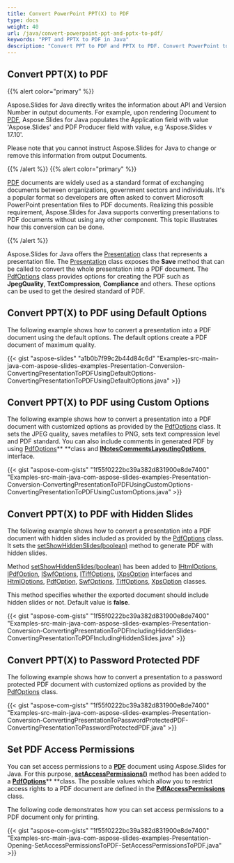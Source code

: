 ```yaml
---
title: Convert PowerPoint PPT(X) to PDF
type: docs
weight: 40
url: /java/convert-powerpoint-ppt-and-pptx-to-pdf/
keywords: "PPT and PPTX to PDF in Java"
description: "Convert PPT to PDF and PPTX to PDF. Convert PowerPoint to PDF document in Java."
---
```



## **Convert PPT(X) to PDF**
{{% alert color="primary" %}} 

Aspose.Slides for Java directly writes the information about API and Version Number in output documents. For example, upon rendering Document to [PDF](https://wiki.fileformat.com/view/pdf/), Aspose.Slides for Java populates the Application field with value 'Aspose.Slides' and PDF Producer field with value, e.g 'Aspose.Slides v 17.10'.

Please note that you cannot instruct Aspose.Slides for Java to change or remove this information from output Documents.

{{% /alert %}} {{% alert color="primary" %}} 

[PDF](https://wiki.fileformat.com/view/pdf/) documents are widely used as a standard format of exchanging documents between organizations, government sectors and individuals. It's a popular format so developers are often asked to convert Microsoft PowerPoint presentation files to PDF documents. Realizing this possible requirement, Aspose.Slides for Java supports converting presentations to PDF documents without using any other component. This topic illustrates how this conversion can be done.

{{% /alert %}} 

Aspose.Slides for Java offers the 
[Presentation](https://apireference.aspose.com/java/slides/com.aspose.slides/presentation) class that represents a presentation file. The [Presentation](https://apireference.aspose.com/java/slides/com.aspose.slides/presentation) class exposes the **Save** method that can be called to convert the whole presentation into a PDF document. The [PdfOptions](https://apireference.aspose.com/java/slides/com.aspose.slides/PdfOptions) class provides options for creating the PDF such as **JpegQuality**, **TextCompression**, **Compliance** and others. These options can be used to get the desired standard of PDF.

## **Convert PPT(X) to PDF using Default Options**
The following example shows how to convert a presentation into a PDF document using the default options. The default options create a PDF document of maximum quality.

{{< gist "aspose-slides" "a1b0b7f99c2b44d84c6d" "Examples-src-main-java-com-aspose-slides-examples-Presentation-Conversion-ConvertingPresentationToPDFUsingDefaultOptions-ConvertingPresentationToPDFUsingDefaultOptions.java" >}}

## **Convert PPT(X) to PDF using Custom Options**
The following example shows how to convert a presentation into a PDF document with customized options as provided by the [PdfOptions](https://apireference.aspose.com/java/slides/com.aspose.slides/PdfOptions) class. It sets the JPEG quality, saves metafiles to PNG, sets text compression level and PDF standard. You can also include comments in generated PDF by using [PdfOptions](https://apireference.aspose.com/java/slides/com.aspose.slides/PdfOptions)** **class and [**INotesCommentsLayoutingOptions** ](https://apireference.aspose.com/java/slides/com.aspose.slides/INotesCommentsLayoutingOptions) interface.

{{< gist "aspose-com-gists" "1f55f0222bc39a382d831900e8de7400" "Examples-src-main-java-com-aspose-slides-examples-Presentation-Conversion-ConvertingPresentationToPDFUsingCustomOptions-ConvertingPresentationToPDFUsingCustomOptions.java" >}}

## **Convert PPT(X) to PDF with Hidden Slides**
The following example shows how to convert a presentation into a PDF document with hidden slides included as provided by the [PdfOptions](https://apireference.aspose.com/java/slides/com.aspose.slides/PdfOptions) class. It sets the [setShowHiddenSlides(boolean)](https://apireference.aspose.com/java/slides/com.aspose.slides/IPdfOptions#setShowHiddenSlides-boolean-) method to generate PDF with hidden slides.

Method [setShowHiddenSlides(boolean)](https://apireference.aspose.com/java/slides/com.aspose.slides/IPdfOptions#setShowHiddenSlides-boolean-) has been added to [IHtmlOptions](https://apireference.aspose.com/java/slides/com.aspose.slides/ihtmloptions), [IPdfOption](https://apireference.aspose.com/java/slides/com.aspose.slides/ipdfoptions), [ISwfOptions](https://apireference.aspose.com/java/slides/com.aspose.slides/iswfoptions), [ITiffOptions](https://apireference.aspose.com/java/slides/com.aspose.slides/itiffoptions), [IXpsOption](https://apireference.aspose.com/java/slides/com.aspose.slides/ixpsoptions) interfaces and [HtmlOptions](https://apireference.aspose.com/java/slides/com.aspose.slides/htmloptions), [PdfOption](https://apireference.aspose.com/java/slides/com.aspose.slides/pdfoptions), [SwfOptions](https://apireference.aspose.com/java/slides/com.aspose.slides/swfoptions), [TiffOptions](https://apireference.aspose.com/java/slides/com.aspose.slides/tiffoptions), [XpsOption](https://apireference.aspose.com/java/slides/com.aspose.slides/xpsoptions) classes.

This method specifies whether the exported document should include hidden slides or not. Default value is **false**.



{{< gist "aspose-com-gists" "1f55f0222bc39a382d831900e8de7400" "Examples-src-main-java-com-aspose-slides-examples-Presentation-Conversion-ConvertingPresentationToPDFIncludingHiddenSlides-ConvertingPresentationToPDFIncludingHiddenSlides.java" >}}

## **Convert PPT(X) to Password Protected PDF**
The following example shows how to convert a presentation to a password protected PDF document with customized options as provided by the [PdfOptions](https://apireference.aspose.com/java/slides/com.aspose.slides/PdfOptions) class.

{{< gist "aspose-com-gists" "1f55f0222bc39a382d831900e8de7400" "Examples-src-main-java-com-aspose-slides-examples-Presentation-Conversion-ConvertingPresentationToPasswordProtectedPDF-ConvertingPresentationToPasswordProtectedPDF.java" >}}

## **Set PDF Access Permissions**
You can set access permissions to a [**PDF**](https://wiki.fileformat.com/view/pdf/) document using Aspose.Slides 
for Java. For this purpose, 
[**setAccessPermissions()**](https://apireference.aspose.com/java/slides/com.aspose.slides/IPdfOptions#setAccessPermissions-int-) method has been added to a [**PdfOptions**](https://apireference.aspose.com/java/slides/com.aspose.slides/PdfOptions)** **class. 
The possible values which allow you to restrict access rights to a PDF document are defined in the 
[**PdfAccessPermissions**](https://apireference.aspose.com/java/slides/com.aspose.slides/PdfAccessPermissions) class.

The following code demonstrates how you can set access permissions to a PDF document only for printing.

{{< gist "aspose-com-gists" "1f55f0222bc39a382d831900e8de7400" "Examples-src-main-java-com-aspose-slides-examples-Presentation-Opening-SetAccessPermissionsToPDF-SetAccessPermissionsToPDF.java" >}}
